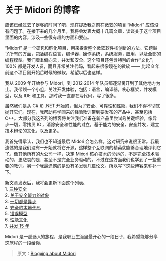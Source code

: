 # 关于 Midori 的博客

应该已经过去了足够的时间了吧，现在提及我之前在微软的项目 “Midori” 应该没有问题了。在接下来的几个月里，我将会发表大概十几篇文章，谈谈关于这个项目里面的内容，涉及一些很有趣的方面和要点。 

“Midori” 是一个研究和孵化项目，用来探索整个微软软件栈创新的方法。它跨越了所有的方面，包括编程语言，编译器，操作系统，系统服务，应用，以及全部的编程模型。我们着重偏向云，并发和安全。这个项目还包含特别的合作“文化”，100% 都是开发人员，而且非常关注代码，看起来很像现在的微软 —— 比起 8 年前这个项目刚开始后时候的微软，希望以后也这样。

我从 2009 年开始参与 Midori，到 2012-2014 年队员都逐渐离开到了其他地方为止。我带领一个小组，关注开发体验，包括：语言，编译器，核心框架，并发模型，以及 IDE 和工具。那时我一直都在写代码，写了很多。 

虽然我们是从 C# 和 .NET 开始的，但为了安全、可靠性和性能，我们不得不彻底抛开它们。现在，我帮助将学回来的经验教训带到要发布的产品中，甚至包括 C++。大部分我这系列的博客将关注我们准备在新产品里尝试的关键经验，像异步一切，零拷贝 IO ，消除安全和性能的对立，基于能力的安全，安全并发，建立技术辩论的文化，以及更多。

我首先得承认，我们也不知道最后 Midori 会怎么样。这对研究来说很正常。我最遗憾的是我们没有一开始就将它开源，这样整个互联网的精英就能够合理地评判它了。像其他所有的大公司一样，决定 Midori 核心技术的命运的，不是完全技术驱动的，更悲哀的是，甚至不是完全业务驱动的。不过在这方面我们也学到了一些重要的教训。另一个我最遗憾的是没有多发表几篇论文。所以写下这些博客来弥补一下。

新文章发表后，我将会更新下面这个列表。  
    1. [三种安全](https://github.com/Ruikuan/blog/blob/master/Coding/a_tale_of_three_safeties.md)   
    2. [关于安全能力的对象](https://github.com/Ruikuan/blog/blob/master/Coding/objects_as_secure_capabilities.md)  
    3. [一切都是异步](https://github.com/Ruikuan/blog/blob/master/Coding/asynchronous_everything.md)  
    4. [安全的本地代码](https://github.com/Ruikuan/blog/blob/master/Coding/safe_native_code.md)  
    5. [错误模型](https://github.com/Ruikuan/blog/blob/master/Coding/the_error_model.md)  
    6. [性能文化](https://github.com/Ruikuan/blog/blob/master/Coding/performance_culture.md)  
    7. [并发 15 年](https://github.com/Ruikuan/blog/blob/master/Coding/15_years_of_concurrency.md)  

Midori 是一趟迷人的旅程，是我职业生涯里最开心的一段日子。我希望能够分享这旅程的一段给你。 


> 原文：[Blogging about Midori](http://joeduffyblog.com/2015/11/03/blogging-about-midori/)
